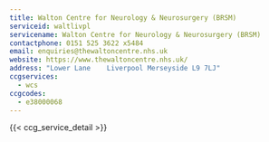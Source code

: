 ```yaml
---
title: Walton Centre for Neurology & Neurosurgery (BRSM)
serviceid: waltlivpl
servicename: Walton Centre for Neurology & Neurosurgery (BRSM)
contactphone: 0151 525 3622 x5484
email: enquiries@thewaltoncentre.nhs.uk
website: https://www.thewaltoncentre.nhs.uk/
address: "Lower Lane    Liverpool Merseyside L9 7LJ"
ccgservices:
  - wcs
ccgcodes:
  - e38000068
---
```


{{< ccg_service_detail >}}

